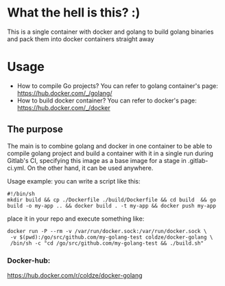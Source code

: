 # What the hell is this? :)

This is a single container with docker and golang to build golang binaries and pack them into docker containers straight away

# Usage

* How to compile Go projects? You can refer to golang container's page: https://hub.docker.com/_/golang/
* How to build docker container? You can refer to docker's page: https://hub.docker.com/_/docker

## The purpose

The main is to combine golang and docker in one container to be able to compile golang project and build a container with it in a single run during Gitlab's CI, specifying this image as a base image for a stage in .gitlab-ci.yml.
On the other hand, it can be used anywhere.

Usage example:
you can write a script like this:
```
#!/bin/sh
mkdir build && cp ./Dockerfile ./build/Dockerfile && cd build  && go build -o my-app .. && docker build . -t my-app && docker push my-app
```
place it in your repo and execute something like:

```
docker run -P --rm -v /var/run/docker.sock:/var/run/docker.sock \
 -v $(pwd):/go/src/github.com/my-golang-test coldze/docker-golang \
 /bin/sh -c "cd /go/src/github.com/my-golang-test && ./build.sh"
```

### Docker-hub:
https://hub.docker.com/r/coldze/docker-golang
